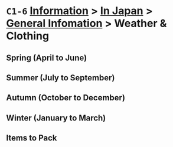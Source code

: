 # `C1-6` [Information](../../../) > [In Japan](../../) > [General Infomation](../) > Weather & Clothing

## Spring (April to June)
## Summer (July to September)
## Autumn (October to December)
## Winter (January to March)
## Items to Pack
